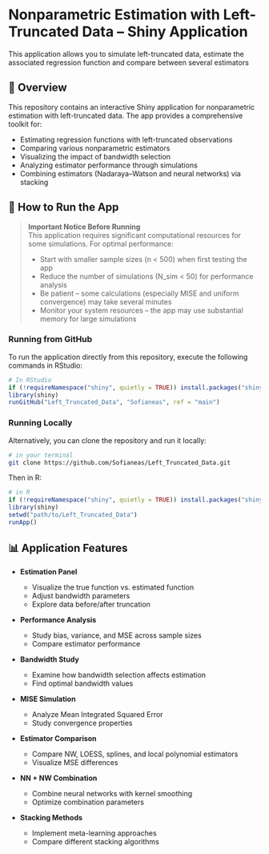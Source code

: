 # Nonparametric Estimation with Left-Truncated Data – Shiny Application
This application allows you to simulate left-truncated data, estimate the associated regression function and compare between several estimators
## 📌 Overview
This repository contains an interactive Shiny application for nonparametric estimation with left-truncated data. The app provides a comprehensive toolkit for:

- Estimating regression functions with left-truncated observations  
- Comparing various nonparametric estimators  
- Visualizing the impact of bandwidth selection  
- Analyzing estimator performance through simulations  
- Combining estimators (Nadaraya–Watson and neural networks) via stacking  

## 🚀 How to Run the App

> **Important Notice Before Running**  
> This application requires significant computational resources for some simulations. For optimal performance:
> - Start with smaller sample sizes (n < 500) when first testing the app  
> - Reduce the number of simulations (N_sim < 50) for performance analysis  
> - Be patient – some calculations (especially MISE and uniform convergence) may take several minutes  
> - Monitor your system resources – the app may use substantial memory for large simulations  

### Running from GitHub

To run the application directly from this repository, execute the following commands in RStudio:

```r
# In RStudio
if (!requireNamespace("shiny", quietly = TRUE)) install.packages("shiny")
library(shiny)
runGitHub("Left_Truncated_Data", "Sofianeas", ref = "main")
```

### Running Locally

Alternatively, you can clone the repository and run it locally:

```bash
# in your terminal
git clone https://github.com/Sofianeas/Left_Truncated_Data.git
```

Then in R:

```r
# in R
if (!requireNamespace("shiny", quietly = TRUE)) install.packages("shiny")
library(shiny)
setwd("path/to/Left_Truncated_Data")
runApp()
```

## 📊 Application Features

- **Estimation Panel**
  - Visualize the true function vs. estimated function  
  - Adjust bandwidth parameters  
  - Explore data before/after truncation  

- **Performance Analysis**
  - Study bias, variance, and MSE across sample sizes  
  - Compare estimator performance  

- **Bandwidth Study**
  - Examine how bandwidth selection affects estimation  
  - Find optimal bandwidth values  

- **MISE Simulation**
  - Analyze Mean Integrated Squared Error  
  - Study convergence properties  

- **Estimator Comparison**
  - Compare NW, LOESS, splines, and local polynomial estimators  
  - Visualize MSE differences  

- **NN + NW Combination**
  - Combine neural networks with kernel smoothing  
  - Optimize combination parameters  

- **Stacking Methods**
  - Implement meta-learning approaches  
  - Compare different stacking algorithms  


